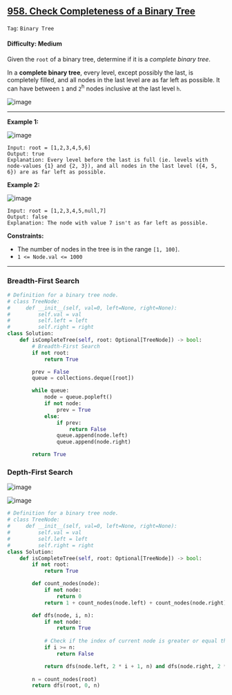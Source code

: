 ## [958. Check Completeness of a Binary Tree](https://leetcode.com/problems/check-completeness-of-a-binary-tree/)

```Tag```: ```Binary Tree```

#### Difficulty: Medium

Given the ```root``` of a binary tree, determine if it is a _complete binary tree_.

In a __complete binary tree__, every level, except possibly the last, is completely filled, and all nodes in the last level are as far left as possible. It can have between ```1``` and ```2```<sup>h</sup> nodes inclusive at the last level ```h```.
 
![image](https://user-images.githubusercontent.com/35042430/225180039-38c9782a-0a60-48c2-a917-01c7e665f70b.png)

---

__Example 1:__

![image](https://assets.leetcode.com/uploads/2018/12/15/complete-binary-tree-1.png)
```
Input: root = [1,2,3,4,5,6]
Output: true
Explanation: Every level before the last is full (ie. levels with node-values {1} and {2, 3}), and all nodes in the last level ({4, 5, 6}) are as far left as possible.
```

__Example 2:__

![image](https://assets.leetcode.com/uploads/2018/12/15/complete-binary-tree-2.png)
```
Input: root = [1,2,3,4,5,null,7]
Output: false
Explanation: The node with value 7 isn't as far left as possible.
```

__Constraints:__

- The number of nodes in the tree is in the range ```[1, 100]```.
- ```1 <= Node.val <= 1000```

---

### Breadth-First Search

```Python
# Definition for a binary tree node.
# class TreeNode:
#     def __init__(self, val=0, left=None, right=None):
#         self.val = val
#         self.left = left
#         self.right = right
class Solution:
    def isCompleteTree(self, root: Optional[TreeNode]) -> bool:
        # Breadth-First Search
        if not root:
            return True

        prev = False
        queue = collections.deque([root])

        while queue:
            node = queue.popleft()
            if not node:
                prev = True
            else:
                if prev:
                    return False
                queue.append(node.left)
                queue.append(node.right)

        return True
```

### Depth-First Search

![image](https://leetcode.com/problems/check-completeness-of-a-binary-tree/Figures/958/958-2.png)

![image](https://leetcode.com/problems/check-completeness-of-a-binary-tree/Figures/958/958-3.png)

```Python
# Definition for a binary tree node.
# class TreeNode:
#     def __init__(self, val=0, left=None, right=None):
#         self.val = val
#         self.left = left
#         self.right = right
class Solution:
    def isCompleteTree(self, root: Optional[TreeNode]) -> bool:
        if not root:
            return True

        def count_nodes(node):
            if not node:
                return 0
            return 1 + count_nodes(node.left) + count_nodes(node.right)

        def dfs(node, i, n):
            if not node:
                return True
            
            # Check if the index of current node is greater or equal the total number of nodes in tree
            if i >= n:
                return False

            return dfs(node.left, 2 * i + 1, n) and dfs(node.right, 2 * i + 2, n)
        
        n = count_nodes(root)
        return dfs(root, 0, n)
```
